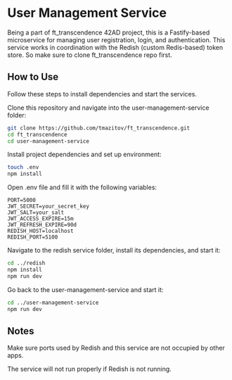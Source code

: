 # User Management Service
Being a part of ft_transcendence 42AD project, this is a Fastify-based microservice for managing user registration, login, and authentication. This service works in coordination with the Redish (custom Redis-based) token store. So make sure to clone ft_transcendence repo first. 

## How to Use
Follow these steps to install dependencies and start the services.

Clone this repository and navigate into the user-management-service folder:
```bash
git clone https://github.com/tmazitov/ft_transcendence.git
cd ft_transcendence
cd user-management-service
```

Install project dependencies and set up environment:
```bash
touch .env
npm install
```
Open .env file and fill it with the following variables:
```
PORT=5000
JWT_SECRET=your_secret_key
JWT_SALT=your_salt
JWT_ACCESS_EXPIRE=15m
JWT_REFRESH_EXPIRE=90d
REDISH_HOST=localhost
REDISH_PORT=5100
```
Navigate to the redish service folder, install its dependencies, and start it:
```bash
cd ../redish
npm install
npm run dev
```
Go back to the user-management-service and start it:
```bash
cd ../user-management-service
npm run dev
```

## Notes
Make sure ports used by Redish and this service are not occupied by other apps.

The service will not run properly if Redish is not running.
